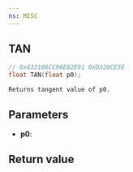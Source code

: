 ```yaml
---
ns: MISC
---
```

## TAN

```c
// 0x632106CC96E82E91 0xD320CE5E
float TAN(float p0);
```

```
Returns tangent value of p0.  
```

## Parameters
* **p0**: 

## Return value
